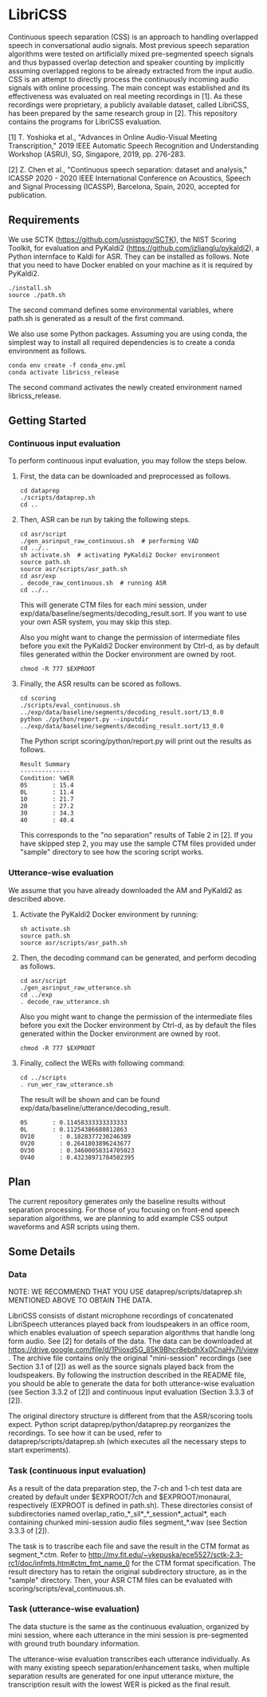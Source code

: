 # LibriCSS
Continuous speech separation (CSS) is an approach to handling overlapped speech in conversational audio signals. Most previous speech separation algorithms were tested on artificially mixed pre-segmented speech signals and thus bypassed overlap detection and speaker counting by implicitly assuming overlapped regions to be already extracted from the input audio. CSS is an attempt to directly process the continuously incoming audio signals with online processing. The main concept was established and its effectiveness was evaluated on real meeting recordings in [1]. As these recordings were proprietary, a publicly available dataset, called LibriCSS, has been prepared by the same research group in [2]. This repository contains the programs for LibriCSS evaluation. 

[1] T. Yoshioka et al., "Advances in Online Audio-Visual Meeting Transcription," 2019 IEEE Automatic Speech Recognition and Understanding Workshop (ASRU), SG, Singapore, 2019, pp. 276-283. 

[2] Z. Chen et al., "Continuous speech separation: dataset and analysis," ICASSP 2020 - 2020 IEEE International Conference on Acoustics, Speech and Signal Processing (ICASSP), Barcelona, Spain, 2020, accepted for publication.

## Requirements

We use SCTK (https://github.com/usnistgov/SCTK), the NIST Scoring Toolkit, for evaluation and PyKaldi2 (https://github.com/jzlianglu/pykaldi2), a Python internface to Kaldi for ASR. They can be installed as follows. Note that you need to have Docker enabled on your machine as it is required by PyKaldi2. 
```
./install.sh
source ./path.sh
```
The second command defines some environmental variables, where path.sh is generated as a result of the first command. 

We also use some Python packages. Assuming you are using conda, the simplest way to install all required dependencies is to create a conda environment as follows. 
```
conda env create -f conda_env.yml
conda activate libricss_release
```
The second command activates the newly created environment named libricss_release. 


## Getting Started


### Continuous input evaluation
To perform continuous input evaluation, you may follow the steps below. 
1. First, the data can be downloaded and preprocessed as follows. 
    ```
    cd dataprep
    ./scripts/dataprep.sh
    cd ..
    ```
2. Then, ASR can be run by taking the following steps. 
    ```
    cd asr/script
    ./gen_asrinput_raw_continuous.sh  # performing VAD
    cd ../..
    sh activate.sh  # activating PyKaldi2 Docker environment
    source path.sh
    source asr/scripts/asr_path.sh
    cd asr/exp
    . decode_raw_continuous.sh  # running ASR
    cd ../..
    ```
    This will generate CTM files for each mini session, under exp/data/baseline/segments/decoding_result.sort. If you want to use your own ASR system, you may skip this step. 
    
    Also you might want to change the permission of intermediate files before you exit the PyKaldi2 Docker environment by Ctrl-d, as by default files generated within the Docker environment are owned by root. 
    ```
    chmod -R 777 $EXPROOT
    ```
    
3. Finally, the ASR results can be scored as follows. 
    ```
    cd scoring
    ./scripts/eval_continuous.sh ../exp/data/baseline/segments/decoding_result.sort/13_0.0
    python ./python/report.py --inputdir ../exp/data/baseline/segments/decoding_result.sort/13_0.0
    ```  
    The Python script scoring/python/report.py will print out the results as follows. 
    ```  
    Result Summary
    --------------
    Condition: %WER
    0S       : 15.4
    0L       : 11.4
    10       : 21.7
    20       : 27.2
    30       : 34.3
    40       : 40.4    
    ```  
    This corresponds to the "no separation" results of Table 2 in [2]. If you have skipped step 2, you may use the sample CTM files provided under "sample" directory to see how the scoring script works. 


### Utterance-wise evaluation

We assume that you have already downloaded the AM and PyKaldi2 as described above. 

1. Activate the PyKaldi2 Docker environment by running:
    ```
    sh activate.sh
    source path.sh
    source asr/scripts/asr_path.sh
    ```

2. Then, the decoding command can be generated, and perform decoding as follows. 
    ```
    cd asr/script
    ./gen_asrinput_raw_utterance.sh
    cd ../exp
    . decode_raw_utterance.sh
    
    ```
  
    Also you might want to change the permission of the intermediate files before you exit the Docker environment by Ctrl-d, as by default the files generated within the Docker environment are owned by root. 
    ```
    chmod -R 777 $EXPROOT
    ```
  
3. Finally, collect the WERs with following command: 
    ```
    cd ../scripts
    . run_wer_raw_utterance.sh
    ```
    The result will be shown and can be found exp/data/baseline/utterance/decoding_result.    
    ```
    0S       : 0.11458333333333333
    0L       : 0.11254386680812863
    OV10       : 0.1828377230246389
    OV20       : 0.2641803896243677
    OV30       : 0.34600058314705023
    OV40       : 0.43238971784502395
    ```

## Plan

The current repository generates only the baseline results without separation processing. For those of you focusing on front-end speech separation algorithms, we are planning to add example CSS output waveforms and ASR scripts using them. 



## Some Details

### Data
NOTE: WE RECOMMEND THAT YOU USE dataprep/scripts/dataprep.sh MENTIONED ABOVE TO OBTAIN THE DATA.

LibriCSS consists of distant microphone recordings of concatenated LibriSpeech utterances played back from loudspeakers in an office room, which enables evaluation of speech separation algorithms that handle long form audio. See [2] for details of the data. The data can be downloaded at https://drive.google.com/file/d/1Piioxd5G_85K9Bhcr8ebdhXx0CnaHy7l/view. The archive file contains only the original "mini-session" recordings (see Section 3.1 of [2]) as well as the source signals played back from the loudspeakers. By following the instruction described in the README file, you should be able to generate the data for both utterance-wise evaluation (see Section 3.3.2 of [2]) and continuous input evaluation (Section 3.3.3 of [2]). 

The original directory structure is different from that the ASR/scoring tools expect. Python script dataprep/python/dataprep.py reorganizes the recordings. To see how it can be used, refer to dataprep/scripts/dataprep.sh (which executes all the necessary steps to start experiments). 



### Task (continuous input evaluation)
As a result of the data preparation step,  the 7-ch and 1-ch test data are created by default under $EXPROOT/7ch and $EXPROOT/monaural, respectively (EXPROOT is defined in path.sh). 
These directories consist of subdirectories named overlap_ratio\_\*\_sil\*\_\*\_session\*\_actual\*, each containing chunked mini-session 
audio files segment\_\*.wav (see Section 3.3.3 of [2]). 

The task is to trascribe each file and save the result in the CTM format as segment\_\*.ctm. Refer to http://my.fit.edu/~vkepuska/ece5527/sctk-2.3-rc1/doc/infmts.htm#ctm_fmt_name_0 for the CTM format specification. The result directory has to retain the original subdirectory structure, as in the "sample" directory. Then, your ASR CTM files can be evaluated with scoring/scripts/eval_continuous.sh. 

### Task (utterance-wise evaluation)

The data stucture is the same as the continuous evaluation, organized by mini session, where each utterance in the mini session is pre-segmented with ground truth boundary information.

The utterance-wise evaluation transcribes each utterance individually. As with many existing speech separation/enhancement tasks, when multiple separation results are generated for one input utterance mixture, the transcription result with the lowest WER is picked as the final result.


